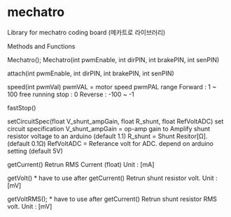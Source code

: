 # mechatro
Library for mechatro coding board (메카트로 라이브러리)

Methods and Functions

  Mechatro();
  Mechatro(int pwmEnable, int dirPIN, int brakePIN, int senPIN)

  attach(int pwmEnable, int dirPIN, int brakePIN, int senPIN)

  speed(int pwmVal)
    pwmVAL = motor speed
    pwmPAL range
                 Forward :         1 ~ 100
       free running stop :         0
                 Reverse : -100 ~ -1
  
  fastStop()
    
  setCircuitSpec(float V_shunt_ampGain, float R_shunt, float RefVoltADC)
    set circuit specification
    V_shunt_ampGain = op-amp gain to Amplify shunt resistor voltage to an arduino
                      (default 1.1)
    R_shunt = Shunt Resitor[Ω]. (default 0.1Ω)
    RefVoltADC = Referance volt for ADC. depend on arduino setting (default 5V)
   
  getCurrent()
    Retrun RMS Current (float)
    Unit : [mA] 

  getVolt()
    * have to use after getCurrent()
    Retrun shunt resistor volt.
    Unit : [mV]

  getVoltRMS();
    * have to use after getCurrent()
    Retrun shunt resistor RMS volt.
    Unit : [mV]

